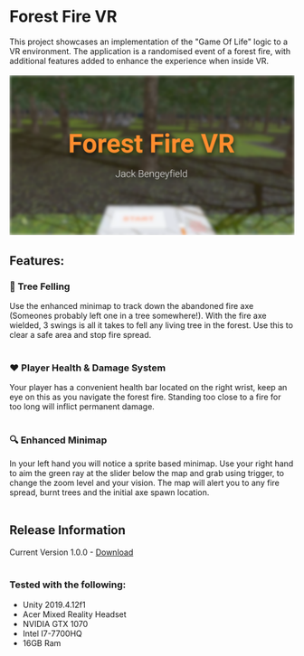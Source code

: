 # Forest Fire VR

This project showcases an implementation of the "Game Of Life" logic to a VR environment. The application is a randomised event of a forest fire, with additional features added to enhance the experience when inside VR.
<br><br>
[![](https://github.com/jbengey/ForestFire-VR_MSc/blob/master/GITHUB_video_image.png?raw=true)](http://www.youtube.com/watch?v=_uU5WR56pBc "Showcase")

## Features:

### :deciduous_tree: Tree Felling
Use the enhanced minimap to track down the abandoned fire axe (Someones probably left one in a tree somewhere!). With the fire axe wielded, 3 swings is all it takes to fell any living tree in the forest. Use this to clear a safe area and stop fire spread.
<br><br>


### :heart: Player Health & Damage System 
Your player has a convenient health bar located on the right wrist, keep an eye on this as you navigate the forest fire. Standing too close to a fire for too long will inflict permanent damage.
<br><br>

### :mag: Enhanced Minimap
In your left hand you will notice a sprite based minimap. Use your right hand to aim the green ray at the slider below the map and grab using trigger, to change the zoom level and your vision. The map will alert you to any fire spread, burnt trees and the initial axe spawn location.
<br><br>

## Release Information
Current Version 1.0.0 - [Download](https://github.com/jbengey/ForestFire-VR_MSc/releases/download/V1.0/ForestFire-RELEASE-V1.zip)
<br><br>

### Tested with the following:
* Unity 2019.4.12f1
* Acer Mixed Reality Headset
* NVIDIA GTX 1070
* Intel I7-7700HQ
* 16GB Ram
